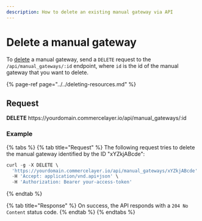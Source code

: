 ```yaml
---
description: How to delete an existing manual gateway via API
---
```


# Delete a manual gateway

To <a href="https://docs.commercelayer.io/developers/deleting-resources" target="_blank">delete</a> a manual gateway, send a `DELETE` request to the `/api/manual_gateways/:id` endpoint, where `id` is the id of the manual gateway that you want to delete.

{% page-ref page="../../deleting-resources.md" %}

## Request

**DELETE** https://<i></i>yourdomain.commercelayer.io/api/manual_gateways/:id

### Example

{% tabs %}
{% tab title="Request" %}
The following request tries to delete the manual gateway identified by the ID "xYZkjABcde":

```javascript
curl -g -X DELETE \
  'https://yourdomain.commercelayer.io/api/manual_gateways/xYZkjABcde' \
  -H 'Accept: application/vnd.api+json' \
  -H 'Authorization: Bearer your-access-token'
```
{% endtab %}

{% tab title="Response" %}
On success, the API responds with a `204 No Content` status code.
{% endtab %}
{% endtabs %}

